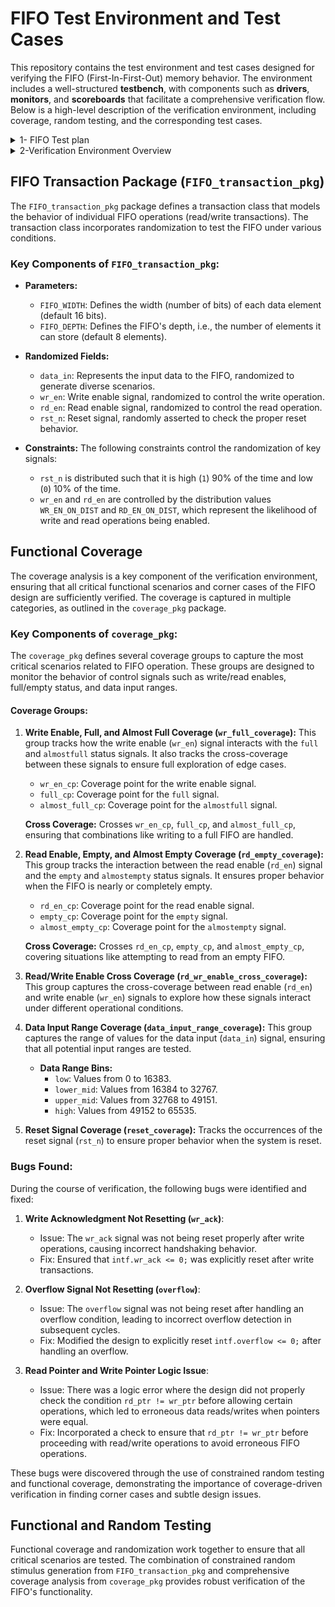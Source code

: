 # FIFO Test Environment and Test Cases

This repository contains the test environment and test cases designed for verifying the FIFO (First-In-First-Out) memory behavior. The environment includes a well-structured **testbench**, with components such as **drivers**, **monitors**, and **scoreboards** that facilitate a comprehensive verification flow. Below is a high-level description of the verification environment, including coverage, random testing, and the corresponding test cases.

<details>
  <summary>1- FIFO Test plan</summary>
  
 # 1-FIFO Test plan 

This table outlines various test cases for FIFO (First-In-First-Out) memory, with fields for **Label**, **Description**, **Stimulus Generation**, **Functional Coverage**, and **Functionality Check**. These test cases cover various conditions related to FIFO behavior, including states like `almostfull`, `empty`, `overflow`, and `underflow`.

## Test Case Overview

| Label   | Description                                                                                          | Stimulus Generation                                                                                          | Functional Coverage                                                                      | Functionality Check                    |
|---------|------------------------------------------------------------------------------------------------------|--------------------------------------------------------------------------------------------------------------|------------------------------------------------------------------------------------------|----------------------------------------|
| FIFO_1  | In case of `rst=0`, `{data_out, full, almostfull, overflow, underflow, wr_ack, almostempty}` must be zero. `{empty}` must be one, else no effect. | Constraint on reset: 90% one, 10% zero.                                                                      | No functional coverage specified for this test.                                           | Check output against golden model.     |
| FIFO_2  | In case of `wr_en && almostfull == 0 && full == 0` at next posedge clock (check at negedge), `data[wrt_ptr-1] == data_in`, `wr_ack == 1`, `overflow == 0`, `full == 0`, `almostfull == 1` if there is one place to write only. | Constraint on `wr_en`: 60% high, 40% low.                                                                  | Cross coverage between `wr_en && full` and `almostfull`, labeled `p1`.                   | Check output against golden model.     |
| FIFO_3  | In case of `wr_en && almostfull == 1 && full == 0` at next posedge clock (check at negedge), `data[wrt_ptr-1] == data_in`, `wr_ack == 1`, `overflow == 0`, `almostfull == 0`, `full == 1`. | Constraint on `wr_en`: 60% high, 40% low.                                                                  | Cross coverage between `wr_en && full` and `almostfull`, labeled `p1`.                   | Check output against golden model.     |
| FIFO_4  | In case of `wr_en && almostfull == 0 && full == 1` at next posedge clock (check at negedge), `data[wrt_ptr-1] == data_in` has no change, `wr_ack == 0`, `overflow == 1`, `almostfull == 0`, `full == 1`. | Constraint on `wr_en`: 60% high, 40% low.                                                                  | Cross coverage between `wr_en && full` and `almostfull`, labeled `p1`.                   | Check output against golden model.     |
| FIFO_5  | In case of `almostfull == 1 && full == 1`, assert error.                                               | N/A                                                                                                          | N/A                                                                                      | Assertion labeled `p3`.               |
| FIFO_6  | In case of `rd_en && almost_empty == 0 && empty == 0` at next posedge clock (check at negedge), `data_out == mem[rd_ptr-1]`, `underflow == 0`, `empty == 0`, `almostempty == 1` if there is one place to read only. | Constraint on `rd_en`: 60% high, 40% low.                                                                  | Cross coverage between `rd_en && empty` and `almostempty`, labeled `p2`.                 | Check output against golden model.     |
| FIFO_7  | In case of `rd_en && almost_empty == 1 && empty == 0` at next posedge clock (check at negedge), `data_out == mem[rd_ptr-1]`, `underflow == 1`, `empty == 1`, `almostempty == 0`. | Constraint on `rd_en`: 60% high, 40% low.                                                                  | Cross coverage between `rd_en && empty` and `almostempty`, labeled `p2`.                 | Check output against golden model.     |
| FIFO_8  | In case of `rd_en && almost_empty == 0 && empty == 1` at next posedge clock (check at negedge), `data_out == mem[rd_ptr-1]`, `underflow == 1`, `empty == 1`, `almostempty == 0`. | Constraint on `rd_en`: 60% high, 40% low.                                                                  | Cross coverage between `rd_en && empty` and `almostempty`, labeled `p2`.                 | Check output against golden model.     |
| FIFO_9  | In case of `almostempty == 1 && empty == 1`, assert error.                                              | N/A                                                                                                          | N/A                                                                                      | Assertion labeled `p4`.               |
| FIFO_10 | In case of `write == 1` and `read == 1`, deal as FIFO_2_3_4_5.                                          | Mix of `rd_en`: 60%, `wr_en`: 40%.                                                                          | Cross coverage between `wr_en && rd_en`, labeled `p3`.                                   | Check output against golden model.     |
| FIFO_11 | Coverage of data in bins for values `< 0.25`, `0.5`, `0.75`, `1` of max value.                         | N/A                                                                                                          | Coverage of data bins `[<0.25, 0.5, 0.75, 1]` of max value.                             | N/A                                    |
| FIFO_12 | Check `!(intf.underflow === 1 && intf.overflow === 1)`.                                                | N/A                                                                                                          | N/A                                                                                      | Assertion labeled `p2`.               |
| FIFO_13 | Check `!(intf.full === 1 && intf.empty === 1)`.                                                        | N/A                                                                                                          | N/A                                                                                      | Assertion labeled `p2`.               |
  
</details>




<!---------------------------------------------------------------------------------------------------------------------------------------------------------------------------->

<!---------------------------------------------------------------------------------------------------------------------------------------------------------------------------->

<details>  
<summary>2-Verification Environment Overview</summary>
Our FIFO verification environment follows a layered architecture and consists of the following components:

### FIFO Test Bench Functionality Summary
The testbench orchestrates the test and connects all the components in the environment. It generates various stimulus sequences, handles interactions between drivers and monitors, and checks the functional correctness of the DUT (Device Under Test) through a golden model comparison.

#### Key Functions

##### 1. **Clock Signal Generation ⏰**
- Generates a clock signal (`clk`) that toggles every 10 time units to synchronize the operations of the FIFO.

##### 2. **FIFO Model and Pointer Initialization ️**
- Defines golden model FIFO memory and pointers, including:  
  - **Memory**: Stores FIFO data for comparison.  
  - **Write Pointer**: Tracks the position for writing data.  
  - **Read Pointer**: Tracks the position for reading data.  
  - **Count**: Indicates the number of elements currently in the FIFO.

##### 3. **DUT Instantiation**
- Instantiates the Design Under Test (DUT) FIFO module and connects it to the test bench.

##### 4. **Test Class Initialization**
- Creates an instance of the test class that encapsulates the testing logic and scenarios.

##### 5. **Simulation Setup and Execution**
- Sets up the simulation environment and runs the test using a fork-join construct, which allows simultaneous operations for dynamic updates.

##### 6. **Dynamic Data Assignment**
- Continuously updates golden model values and DUT outputs during simulation:  
  - Copies data from the test environment to the golden model.  
  - Ensures synchronization between the golden model and DUT's current state.

##### 7. **Waveform Dumping**
- Dumps simulation waveforms to a VCD file for analysis and debugging, allowing users to visualize the signal behavior over time.

#### 2. **Driver**
The driver sends transactions to the DUT by converting higher-level sequences into low-level signals. It initiates read and write operations on the FIFO and controls the enable signals (`wr_en`, `rd_en`) based on stimulus generation.

#### 3. **Monitor**
The monitor passively observes the DUT's output. It captures the behavior of signals such as `data_out`, `wr_ack`, `overflow`, `underflow`, `full`, `empty`, `almostfull`, and `almostempty`. The monitor checks whether these signals behave according to the expected protocol.

#### 4. **Scoreboard**
The scoreboard compares the expected results against the actual output from the DUT. It verifies the functionality by checking the DUT's output against a reference or golden model.

#### 5. **Transaction**
A transaction represents a single unit of operation that includes write or read requests sent to the FIFO. It contains relevant data and control information, such as `data_in`, `wr_en`, `rd_en`, and the expected results for read or write operations.

#### 6. **Environment (Env)**
The environment integrates all components, such as the driver, monitor, and scoreboard. It handles stimulus generation, manages response checking, and ensures that the functional coverage is achieved.

#### 7. **Stimulus Generation**
Stimulus sequences are used to drive the FIFO through various test scenarios. Constraints are applied on signals like `wr_en`, `rd_en`, `rst`, and `clk` to ensure that the FIFO is exercised under a range of conditions.

#### 8. **Test**
The test defines specific scenarios to verify the DUT's behavior under different conditions, such as boundary cases (full/empty states), overflow/underflow conditions, and normal operational scenarios. Tests check for correct functionality and ensure that edge cases are handled gracefully.
</details>






## FIFO Transaction Package (`FIFO_transaction_pkg`)

The `FIFO_transaction_pkg` package defines a transaction class that models the behavior of individual FIFO operations (read/write transactions). The transaction class incorporates randomization to test the FIFO under various conditions.

### Key Components of `FIFO_transaction_pkg`:

- **Parameters:**
  - `FIFO_WIDTH`: Defines the width (number of bits) of each data element (default 16 bits).
  - `FIFO_DEPTH`: Defines the FIFO's depth, i.e., the number of elements it can store (default 8 elements).

- **Randomized Fields:**
  - `data_in`: Represents the input data to the FIFO, randomized to generate diverse scenarios.
  - `wr_en`: Write enable signal, randomized to control the write operation.
  - `rd_en`: Read enable signal, randomized to control the read operation.
  - `rst_n`: Reset signal, randomly asserted to check the proper reset behavior.

- **Constraints:**
  The following constraints control the randomization of key signals:
  - `rst_n` is distributed such that it is high (`1`) 90% of the time and low (`0`) 10% of the time.
  - `wr_en` and `rd_en` are controlled by the distribution values `WR_EN_ON_DIST` and `RD_EN_ON_DIST`, which represent the likelihood of write and read operations being enabled.

## Functional Coverage

The coverage analysis is a key component of the verification environment, ensuring that all critical functional scenarios and corner cases of the FIFO design are sufficiently verified. The coverage is captured in multiple categories, as outlined in the `coverage_pkg` package.

### Key Components of `coverage_pkg`:

The `coverage_pkg` defines several coverage groups to capture the most critical scenarios related to FIFO operation. These groups are designed to monitor the behavior of control signals such as write/read enables, full/empty status, and data input ranges.

#### Coverage Groups:

1. **Write Enable, Full, and Almost Full Coverage (`wr_full_coverage`):**
   This group tracks how the write enable (`wr_en`) signal interacts with the `full` and `almostfull` status signals. It also tracks the cross-coverage between these signals to ensure full exploration of edge cases.

   - `wr_en_cp`: Coverage point for the write enable signal.
   - `full_cp`: Coverage point for the `full` signal.
   - `almost_full_cp`: Coverage point for the `almostfull` signal.

   **Cross Coverage:** Crosses `wr_en_cp`, `full_cp`, and `almost_full_cp`, ensuring that combinations like writing to a full FIFO are handled.

2. **Read Enable, Empty, and Almost Empty Coverage (`rd_empty_coverage`):**
   This group tracks the interaction between the read enable (`rd_en`) signal and the `empty` and `almostempty` status signals. It ensures proper behavior when the FIFO is nearly or completely empty.

   - `rd_en_cp`: Coverage point for the read enable signal.
   - `empty_cp`: Coverage point for the `empty` signal.
   - `almost_empty_cp`: Coverage point for the `almostempty` signal.

   **Cross Coverage:** Crosses `rd_en_cp`, `empty_cp`, and `almost_empty_cp`, covering situations like attempting to read from an empty FIFO.

3. **Read/Write Enable Cross Coverage (`rd_wr_enable_cross_coverage`):**
   This group captures the cross-coverage between read enable (`rd_en`) and write enable (`wr_en`) signals to explore how these signals interact under different operational conditions.

4. **Data Input Range Coverage (`data_input_range_coverage`):**
   This group captures the range of values for the data input (`data_in`) signal, ensuring that all potential input ranges are tested.

   - **Data Range Bins:** 
     - `low`: Values from 0 to 16383.
     - `lower_mid`: Values from 16384 to 32767.
     - `upper_mid`: Values from 32768 to 49151.
     - `high`: Values from 49152 to 65535.

5. **Reset Signal Coverage (`reset_coverage`):**
   Tracks the occurrences of the reset signal (`rst_n`) to ensure proper behavior when the system is reset.







### Bugs Found:

During the course of verification, the following bugs were identified and fixed:

1. **Write Acknowledgment Not Resetting (`wr_ack`)**:
   - Issue: The `wr_ack` signal was not being reset properly after write operations, causing incorrect handshaking behavior.
   - Fix: Ensured that `intf.wr_ack <= 0;` was explicitly reset after write transactions.

2. **Overflow Signal Not Resetting (`overflow`)**:
   - Issue: The `overflow` signal was not being reset after handling an overflow condition, leading to incorrect overflow detection in subsequent cycles.
   - Fix: Modified the design to explicitly reset `intf.overflow <= 0;` after handling an overflow.

3. **Read Pointer and Write Pointer Logic Issue**:
   - Issue: There was a logic error where the design did not properly check the condition `rd_ptr != wr_ptr` before allowing certain operations, which led to erroneous data reads/writes when pointers were equal.
   - Fix: Incorporated a check to ensure that `rd_ptr != wr_ptr` before proceeding with read/write operations to avoid erroneous FIFO operations.

These bugs were discovered through the use of constrained random testing and functional coverage, demonstrating the importance of coverage-driven verification in finding corner cases and subtle design issues.

## Functional and Random Testing

Functional coverage and randomization work together to ensure that all critical scenarios are tested. The combination of constrained random stimulus generation from `FIFO_transaction_pkg` and comprehensive coverage analysis from `coverage_pkg` provides robust verification of the FIFO's functionality.
